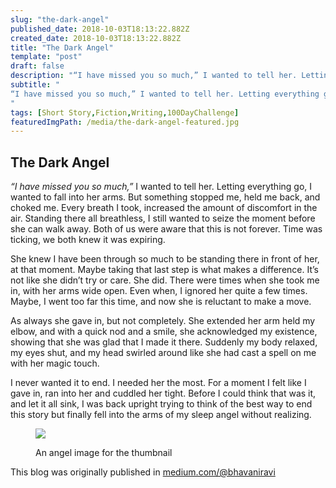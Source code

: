 ```yaml
---
slug: "the-dark-angel"
published_date: 2018-10-03T18:13:22.882Z
created_date: 2018-10-03T18:13:22.882Z
title: "The Dark Angel"
template: "post"
draft: false
description: "“I have missed you so much,” I wanted to tell her. Letting everything go, I wanted to fall into her arms. But something stopped me, held me back, and choked me. Every breath I took, increased the…"
subtitle: "
“I have missed you so much,” I wanted to tell her. Letting everything go, I wanted to fall into her arms. But something stopped me, held…
"
tags: [Short Story,Fiction,Writing,100DayChallenge]
featuredImgPath: /media/the-dark-angel-featured.jpg
---
```

## The Dark Angel

_“I have missed you so much,”_ I wanted to tell her. Letting everything go, I wanted to fall into her arms. But something stopped me, held me back, and choked me. Every breath I took, increased the amount of discomfort in the air. Standing there all breathless, I still wanted to seize the moment before she can walk away. Both of us were aware that this is not forever. Time was ticking, we both knew it was expiring.

She knew I have been through so much to be standing there in front of her, at that moment. Maybe taking that last step is what makes a difference. It’s not like she didn’t try or care. She did. There were times when she took me in, with her arms wide open. Even when, I ignored her quite a few times. Maybe, I went too far this time, and now she is reluctant to make a move.

As always she gave in, but not completely. She extended her arm held my elbow, and with a quick nod and a smile, she acknowledged my existence, showing that she was glad that I made it there. Suddenly my body relaxed, my eyes shut, and my head swirled around like she had cast a spell on me with her magic touch.

I never wanted it to end. I needed her the most. For a moment I felt like I gave in, ran into her and cuddled her tight. Before I could think that was it, and let it all sink, I was back upright trying to think of the best way to end this story but finally fell into the arms of my sleep angel without realizing.

<figure>

![](/media/the-dark-angel-featured.jpg)

<figcaption>An angel image for the thumbnail</figcaption></figure>

This blog was originally published in [medium.com/@bhavaniravi](https://medium.com/@bhavaniravi)
